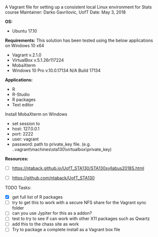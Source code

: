   A Vagrant file for setting up a consistent local Linux environment for Stats course
  Maintainer: Darko Gavrilovic, UofT
  Date: May 3, 2018

**OS:**
- Ubuntu 17.10

**Requirements:**
This solution has been tested using the below applications on Windows 10 x64
- Vagrant v.2.1.0
- VirtualBox v.5.1.26r117224
- MobaXterm
- Windows 10 Pro v.10.0.17134 N/A Build 17134

**Applications:**
- R
- R-Studio
- R packages
- Text editor

Install MobaXterm on Windows
- set session to 
- host: 127.0.0.1
- port: 2222
- user: vagrant
- password: path to private_key file. (e.g. .\.vagrant\machines\sta130\virtualbox\private_key)

**Resources:**
- [ ] https://ntaback.github.io/UofT_STA130/STA130syllabus2018S.html 
- [ ] https://github.com/ntaback/UofT_STA130 


TODO Tasks:
- [x] get full list of R packages
- [ ] try to get this to work with a secure NFS share for the Vagrant sync folder
- [ ] can you use Jypiter for this as a addon?
- [ ] test to try to see if can work with other X11 packages such as Qwartz
- [ ] add this to the chass site as work
- [ ] Try to package a complete install as a Vagrant box file

